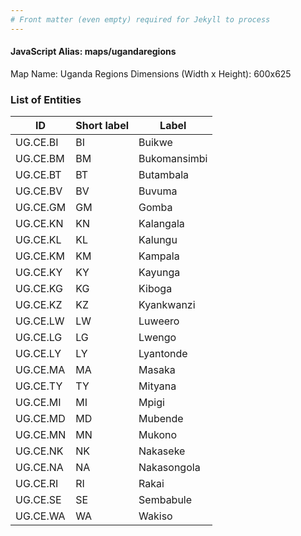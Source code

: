 ```yaml
---
# Front matter (even empty) required for Jekyll to process
---
```


#### JavaScript Alias: maps/ugandaregions

Map Name: Uganda Regions
Dimensions (Width x Height): 600x625

### List of Entities

| ID       | Short label | Label        |
| -------- | ----------- | ------------ |
| UG.CE.BI | BI          | Buikwe       |
| UG.CE.BM | BM          | Bukomansimbi |
| UG.CE.BT | BT          | Butambala    |
| UG.CE.BV | BV          | Buvuma       |
| UG.CE.GM | GM          | Gomba        |
| UG.CE.KN | KN          | Kalangala    |
| UG.CE.KL | KL          | Kalungu      |
| UG.CE.KM | KM          | Kampala      |
| UG.CE.KY | KY          | Kayunga      |
| UG.CE.KG | KG          | Kiboga       |
| UG.CE.KZ | KZ          | Kyankwanzi   |
| UG.CE.LW | LW          | Luweero      |
| UG.CE.LG | LG          | Lwengo       |
| UG.CE.LY | LY          | Lyantonde    |
| UG.CE.MA | MA          | Masaka       |
| UG.CE.TY | TY          | Mityana      |
| UG.CE.MI | MI          | Mpigi        |
| UG.CE.MD | MD          | Mubende      |
| UG.CE.MN | MN          | Mukono       |
| UG.CE.NK | NK          | Nakaseke     |
| UG.CE.NA | NA          | Nakasongola  |
| UG.CE.RI | RI          | Rakai        |
| UG.CE.SE | SE          | Sembabule    |
| UG.CE.WA | WA          | Wakiso       |
